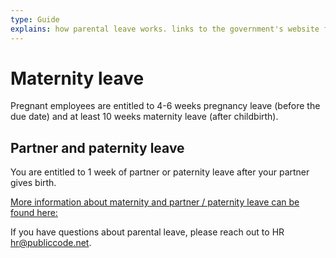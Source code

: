 ```yaml
---
type: Guide
explains: how parental leave works. links to the government's website for detailed information
---
```


# Maternity leave

Pregnant employees are entitled to 4-6 weeks pregnancy leave (before the due date)
and at least 10 weeks maternity leave (after childbirth). 

## Partner and paternity leave

You are entitled to 1 week of partner or paternity leave after your partner gives birth.

[More information about maternity and partner / paternity leave can be found here:](https://business.gov.nl/regulation/leave-schemes/)

If you have questions about parental leave, please reach out to HR <hr@publiccode.net>.
